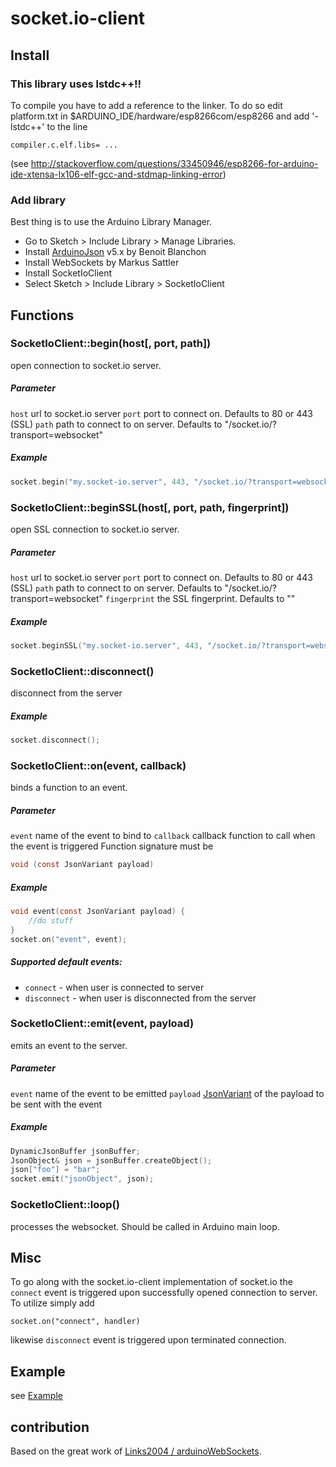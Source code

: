 # socket.io-client

## Install

### This library uses lstdc++!!
To compile you have to add a reference to the linker. 
To do so edit platform.txt in $ARDUINO_IDE/hardware/esp8266com/esp8266 and add '-lstdc++' to the line 
```
compiler.c.elf.libs= ...
```
(see http://stackoverflow.com/questions/33450946/esp8266-for-arduino-ide-xtensa-lx106-elf-gcc-and-stdmap-linking-error)

### Add library
Best thing is to use the Arduino Library Manager.
* Go to Sketch > Include Library > Manage Libraries.
* Install [ArduinoJson](https://arduinojson.org/) v5.x by Benoit Blanchon
* Install WebSockets by Markus Sattler
* Install SocketIoClient
* Select Sketch > Include Library > SocketIoClient

## Functions

### SocketIoClient::begin(host[, port, path])
open connection to socket.io server.
##### Parameter
```host``` url to socket.io server
```port``` port to connect on. Defaults to 80 or 443 (SSL)
```path``` path to connect to on server. Defaults to "/socket.io/?transport=websocket"
##### Example
```c
socket.begin("my.socket-io.server", 443, "/socket.io/?transport=websocket");
```

### SocketIoClient::beginSSL(host[, port, path, fingerprint])
open SSL connection to socket.io server.
##### Parameter
```host``` url to socket.io server
```port``` port to connect on. Defaults to 80 or 443 (SSL)
```path``` path to connect to on server. Defaults to "/socket.io/?transport=websocket"
```fingerprint``` the SSL fingerprint. Defaults to ""
##### Example
```c
socket.beginSSL("my.socket-io.server", 443, "/socket.io/?transport=websocket", "26 96 1C 2A 51 07 FD 15 80 96 93 AE F7 32 CE B9 0D 01 55 C4");
```

### SocketIoClient::disconnect()
disconnect from the server
##### Example
```c
socket.disconnect();
```

### SocketIoClient::on(event, callback)
binds a function to an event. 
##### Parameter
```event``` name of the event to bind to
```callback``` callback function to call when the event is triggered
Function signature must be
```c
void (const JsonVariant payload)
```
##### Example
```c
void event(const JsonVariant payload) {
	//do stuff
}
socket.on("event", event);
```
##### Supported default events:
* `connect` - when user is connected to server
* `disconnect` - when user is disconnected from the server

### SocketIoClient::emit(event, payload)
emits an event to the server.
##### Parameter
```event``` name of the event to be emitted
```payload``` [JsonVariant](https://arduinojson.org/v5/api/jsonvariant/) of the payload to be sent with the event 
##### Example
```c
DynamicJsonBuffer jsonBuffer;
JsonObject& json = jsonBuffer.createObject();
json["foo"] = "bar";
socket.emit("jsonObject", json);
```

### SocketIoClient::loop()
processes the websocket. Should be called in Arduino main loop.

## Misc
To go along with the socket.io-client implementation of socket.io the ```connect``` event is triggered upon successfully opened connection to server. To utilize simply add
```
socket.on("connect", handler)
```
likewise ```disconnect``` event is triggered upon terminated connection.

##  Example
see [Example](examples/BasicExample/BasicExample.ino)

## contribution
Based on the great work of [Links2004 / arduinoWebSockets](https://github.com/Links2004/arduinoWebSockets).
